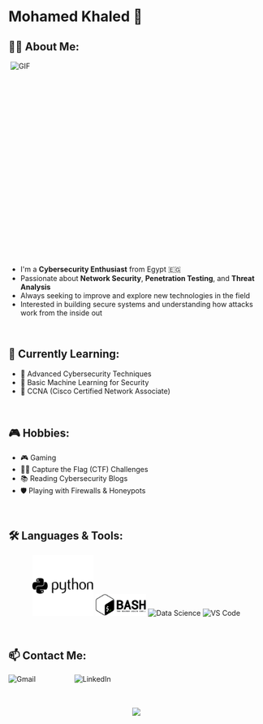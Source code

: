 # Mohamed Khaled 👋

## 👨‍💻 About Me:

<img height="400" width="500" alt="GIF" align="right" src="https://github.com/Xx-Ashutosh-xX/Xx-Ashutosh-xX/blob/master/assets/1936.gif">

- I'm a **Cybersecurity Enthusiast** from Egypt 🇪🇬  
- Passionate about **Network Security**, **Penetration Testing**, and **Threat Analysis**  
- Always seeking to improve and explore new technologies in the field  
- Interested in building secure systems and understanding how attacks work from the inside out

</br>

## 📘 Currently Learning:

- 🔐 Advanced Cybersecurity Techniques  
- 🧠 Basic Machine Learning for Security  
- 📡 CCNA (Cisco Certified Network Associate)

</br>

## 🎮 Hobbies:

- 🎮 Gaming  
- 👨‍💻 Capture the Flag (CTF) Challenges  
- 📚 Reading Cybersecurity Blogs  
- 🛡️ Playing with Firewalls & Honeypots

</br>

## 🛠️ Languages & Tools:

<p align="center">
  <img src="https://github.com/Xx-Ashutosh-xX/Xx-Ashutosh-xX/blob/master/assets/icons/python.png" alt="Python" width="120">
  <img src="https://github.com/Xx-Ashutosh-xX/Xx-Ashutosh-xX/blob/master/assets/icons/bash.png" alt="Bash" width="100">
  <img src="https://github.com/Xx-Ashutosh-xX/Xx-Ashutosh-xX/blob/master/assets/icons/datascience.png" alt="Data Science" width="180">
  <img src="https://github.com/Xx-Ashutosh-xX/Xx-Ashutosh-xX/blob/master/assets/icons/visualstudio_code.png" alt="VS Code" width="240">
</p>

</br>

## 📫 Contact Me:

<p>
<a href="mailto:engmohammedkhaled1@gmail.com">
  <img align="left" alt="Gmail" width="130" src="https://github.com/Xx-Ashutosh-xX/Xx-Ashutosh-xX/blob/master/assets/icons/gmail.png" />
</a>
<a href="https://www.linkedin.com/in/mohamed-khaled-al-azazy-873b2b243">
  <img align="left" alt="LinkedIn" width="150" src="https://github.com/Xx-Ashutosh-xX/Xx-Ashutosh-xX/blob/master/assets/icons/linkedin.png" />
</a>
</p>

</br>
</br>
</br>

<p align="center">  
  <a href="https://github.com/anuraghazra/github-readme-stats"> 
    <img src="https://github-readme-stats.vercel.app/api?username=m7medkhalid&show_icons=true&theme=radical"/>
  </a>
</p>
